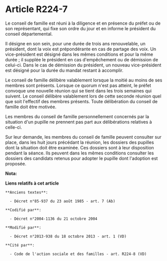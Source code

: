 # Article R224-7

Le conseil de famille est réuni à la diligence et en présence du préfet ou de son représentant, qui fixe son ordre du jour et
en informe le président du conseil départemental. 

Il désigne en son sein, pour une durée de trois ans renouvelable, un président, dont la voix est prépondérante en cas de
partage des voix. Un vice-président est désigné dans les mêmes conditions et pour la même durée ; il supplée le président en
cas d'empêchement ou de démission de celui-ci. Dans le cas de démission du président, un nouveau vice-président est désigné
pour la durée du mandat restant à accomplir. 

Le conseil de famille délibère valablement lorsque la moitié au moins de ses membres sont présents. Lorsque ce quorum n'est
pas atteint, le préfet convoque une nouvelle réunion qui se tient dans les trois semaines qui suivent. Le conseil délibère
valablement lors de cette seconde réunion quel que soit l'effectif des membres présents. Toute délibération du conseil de
famille doit être motivée. 

Les membres du conseil de famille personnellement concernés par la situation d'un pupille ne prennent pas part aux
délibérations relatives à celle-ci. 

Sur leur demande, les membres du conseil de famille peuvent consulter sur place, dans les huit jours précédant la réunion,
les dossiers des pupilles dont la situation doit être examinée. Ces dossiers sont à leur disposition pendant la séance. Ils
peuvent dans les mêmes conditions consulter les dossiers des candidats retenus pour adopter le pupille dont l'adoption est
proposée.

**Nota:**



**Liens relatifs à cet article**

	**Anciens textes**:

	  - Décret n°85-937 du 23 août 1985 - art. 7 (Ab)

	**Codifié par**:

	  - Décret n°2004-1136 du 21 octobre 2004

	**Modifié par**:

	  - Décret n°2013-938 du 18 octobre 2013 - art. 1 (VD)

	**Cité par**:

	  - Code de l'action sociale et des familles - art. R224-8 (VD)
